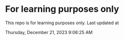 # For learning purposes only
This repo is for learning purposes only.
Last updated at

Thursday, December 21, 2023 9:06:25 AM

